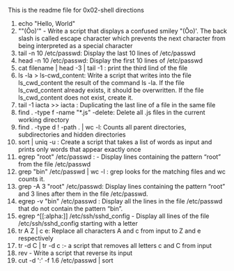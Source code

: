 This is the readme file for 0x02-shell directions
1. echo "Hello, World"
2. "\"(Ôo)'" - Write a script that displays a confused smiley "(Ôo)'. The back slash is called escape character which prevents the next character from being interpreted as a special character
3. tail -n 10 /etc/passwd: Display the last 10 lines of /etc/passwd
4. head -n 10 /etc/passwd: Display the first 10 lines of /etc/passwd 
5. cat filename | head -3 | tail -1 : print the third lind of the file
6. ls -la > ls-cwd_content: Write a script that writes into the file ls_cwd_content the result of the command ls -la. If the file ls_cwd_content already exists, it should be overwritten. If the file ls_cwd_content does not exist, create it.
7. tail -1 iacta >> iacta : Duplicating the last line of a file in the same file
8. find .  -type f -name "*.js" -delete: Delete all .js files in the current working directory
9. find . -type d ! -path . | wc -l: Counts all parent directories, subdirectories and hidden directories
10. sort | uniq -u : Create a script that takes a list of words as input and prints only words that appear exactly once
11. egrep "root" /etc/passwd : - Display lines containing the pattern “root” from the file /etc/passwd
12. grep "bin" /etc/passwd | wc -l : grep looks for the matching files and wc counts it.
13. grep -A 3 "root" /etc/passwd: Display lines containing the pattern “root” and 3 lines after them in the file /etc/passwd.
14. egrep -v "bin" /etc/passwd : Display all the lines in the file /etc/passwd that do not contain the pattern “bin”.
15. egrep ^[[:alpha:]] /etc/ssh/sshd_config - Display all lines of the file /etc/ssh/sshd_config starting with a letter
16. tr A Z | c e: Replace all characters A and c from input to Z and e respectively
17. tr -d C | tr -d c :- a script that removes all letters c and C from input
18. rev - Write a script that reverse its input
19. cut -d ':' -f 1.6 /etc/passwd | sort
